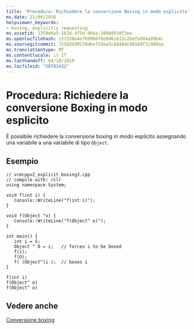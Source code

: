 ```yaml
---
title: 'Procedura: Richiedere la conversione Boxing in modo esplicito'
ms.date: 11/04/2016
helpviewer_keywords:
- boxing, explicitly requesting
ms.assetid: 1359e6e5-162d-4f5d-9b6a-1690d93df3ee
ms.openlocfilehash: c27330e4e7699b6f0e9d6c612c2befe884a69b4c
ms.sourcegitcommit: 72583d30170d6ef29ea5c6848dc00169f2c909aa
ms.translationtype: MT
ms.contentlocale: it-IT
ms.lasthandoff: 04/18/2019
ms.locfileid: "58781432"
---
```

# <a name="how-to-explicitly-request-boxing"></a>Procedura: Richiedere la conversione Boxing in modo esplicito

È possibile richiedere la conversione boxing in modo esplicito assegnando una variabile a una variabile di tipo `Object`.

## <a name="example"></a>Esempio

```
// vcmcppv2_explicit_boxing3.cpp
// compile with: /clr
using namespace System;

void f(int i) {
   Console::WriteLine("f(int i)");
}

void f(Object ^o) {
   Console::WriteLine("f(Object^ o)");
}

int main() {
   int i = 5;
   Object ^ O = i;   // forces i to be boxed
   f(i);
   f(O);
   f( (Object^)i );  // boxes i
}
```

```Output
f(int i)
f(Object^ o)
f(Object^ o)
```

## <a name="see-also"></a>Vedere anche

[Conversione boxing](../extensions/boxing-cpp-component-extensions.md)
